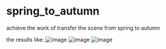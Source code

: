 # spring_to_autumn
achieve the work of transfer the scene from spring to autumn

the results like:
![image](https://github.com/darkwhale/spring_to_autumn/tree/master/season/1.jpg)
![image](https://github.com/darkwhale/spring_to_autumn/tree/master/season/2.jpg)
![image](https://github.com/darkwhale/spring_to_autumn/tree/master/season/3.jpg)
